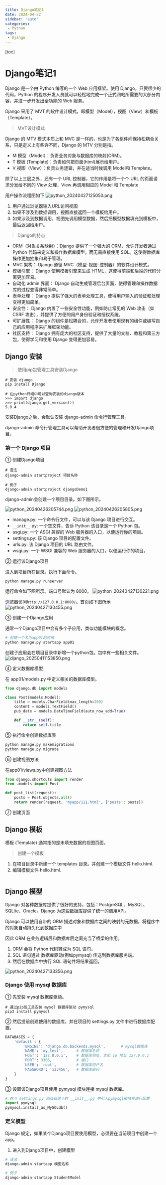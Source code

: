 ```yaml
---
title: Django笔记1
date: 2024-04-22
sidebar: 'auto'
categories: 
 - Python
tags:
 - Django
---
```


[toc]

# Django笔记1

Django 是一个由 Python 编写的一个 Web 应用框架。使用 Django，只要很少的代码，Python 的程序开发人员就可以轻松地完成一个正式网站所需要的大部分内容，并进一步开发出全功能的 Web 服务。

Django 采用了 MVT 的软件设计模式，即模型（Model），视图（View）和模板（Template）。

> MVT设计模式

Django 的 MTV 模式本质上和 MVC 是一样的，也是为了各组件间保持松耦合关系，只是定义上有些许不同，Django 的 MTV 分别是指。
- M 模型（Model）：负责业务对象与数据库的映射(ORM)。
- T 模板 (Template)：负责如何把页面(html)展示给用户。
- V 视图（View）：负责业务逻辑，并在适当时候调用 Model和 Template。

除了以上三层之外，还有一个 URL 控制器，它的作用是将一个个 URL 的页面请求分发给不同的 View 处理，View 再调用相应的 Model 和 Template

用户操作流程图如下
![python_20240427125050.png](../blog_img/python_20240427125050.png)

1. 用户通过浏览器输入URL访问视图
2. 如果不涉及到数据调用，视图直接返回一个模板给用户。
3. 如果涉及到数据调用，视图先调用模型数据，然后把模型数据填充到模板中，最后返回给用户。


> Django的特点

- ORM（对象关系映射）：Django 提供了一个强大的 ORM，允许开发者通过 Python 代码来定义和操作数据库模型，而无需直接使用 SQL。这使得数据库操作更加抽象和易于管理。
- MVC 架构： Django 遵循 MVC（模型-视图-控制器）的软件设计模式。
- 模板引擎： Django 使用模板引擎来生成 HTML，这使得前端和后端的代码分离更加容易。
- 自动化 admin 界面： Django 自动生成管理后台页面，使得管理和操作数据库的过程变得非常简单。
- 表单处理： Django 提供了强大的表单处理工具，使得用户输入的验证和处理变得更加简单。
- 安全性： Django 内置了一些安全性功能，例如防止常见的 Web 攻击（如 CSRF 攻击），并提供了方便的用户身份验证和授权系统。
- 可扩展性： Django 的组件是松耦合的，允许开发者使用现有的组件或编写自己的应用程序来扩展框架功能。
- 社区支持： Django 拥有庞大的社区支持，提供了大量的文档、教程和第三方包，使得学习和使用 Django 变得更加容易。


## Django 安装

> 使用pip包管理工具安装Django

```shell
# 安装 django
pip install Django
```

```shell
# 在python终端中可以查询安装的django版本
>>> import django
>>> print(django.get_version())
5.0.4
```

安装Django之后，会默认安装 django-admin 命令行管理工具。

django-admin 命令行管理工具可以帮助开发者很方便的管理和开发Django项目。

### 第一个 Django 项目

① 创建Django项目

```shell
# 语法
django-admin startproject 项目名称

# 例子
django-admin startproject djangoDemo1
```

django-admin会创建一个项目目录。如下图所示。

![python_20240426205744.png](../blog_img/python_20240426205744.png)
![python_20240426205805.png](../blog_img/python_20240426205805.png)

- manage.py: 一个命令行文件，可以与该 Django 项目进行交互。
- `__init__`.py: 一个空文件，告诉 Python 该目录是一个 Python 包。
- asgi.py: 一个 ASGI 兼容的 Web 服务器的入口，以便运行你的项目。
- settings.py: 该 Django 项目的配置文件。
- urls.py: 该 Django 项目的 URL 路由文件。
- wsgi.py: 一个 WSGI 兼容的 Web 服务器的入口，以便运行你的项目。

② 运行该Django项目

进入到项目所在目录。执行下面命令。

```shell
python manage.py runserver
```

运行命令如下图所示。端口号默认为 8000。
![python_20240427130221.png](../blog_img/python_20240427130221.png)

浏览器访问`http://127.0.0.1:8000/`。首页如下图所示
![python_20240427130455.png](../blog_img/python_20240427130455.png)

③ 创建一个Django应用

通常一个Django项目中会有多个子应用，类似功能模块的概念。

```py
# 创建一个名为app01的应用
python manage.py startapp app01
```

创建子应用会在项目目录中新增一个python包。包中有一些相关文件。
![django_20250411153850.png](../blog_img/django_20250411153850.png)

④ 定义数据库模型

在 app01/models.py 中定义相关的数据库模型。

```py
from django.db import models

class Post(models.Model):
    title = models.CharField(max_length=200)
    content = models.TextField()
    pub_date = models.DateTimeField(auto_now_add=True)

    def __str__(self):
        return self.title
```

⑤ 执行命令创建数据库表

```py
python manage.py makemigrations
python manage.py migrate
```

⑥ 创建视图方法

在app01/views.py中创建视图方法

```py
from django.shortcuts import render
from .models import Post

def post_list(request):
    posts = Post.objects.all()
    return render(request, 'myapp/111.html', {'posts': posts})
```

⑦ 创建页面







## Django 模板

模板 (Template) 通常指的是未填充数据的视图页面。

> 创建一个模板

1. 在项目目录中新建一个 templates 目录。并创建一个模板文件 hello.html.
2. 编辑模板文件 hello.html.

```html

```


## Django 模型

Django 对各种数据库提供了很好的支持，包括：PostgreSQL、MySQL、SQLite、Oracle。Django 为这些数据库提供了统一的调用API。 

Django 可以使用自带的 ORM 描述对象和数据库之间的映射的元数据，将程序中的对象自动持久化到数据库中

因此 ORM 在业务逻辑层和数据库层之间充当了桥梁的作用。

1. ORM 会将 Python 代码转成为 SQL 语句。
2. SQL 语句通过 数据库驱动(例如pymysql) 传送到数据库服务端。
3. 然后在数据库中执行 SQL 语句并将结果返回。

![python_20240427133356.png](../blog_img/python_20240427133356.png)

### Django 使用 mysql 数据库

① 先安装 mysql 数据库驱动。

```shell
# 通过pip包工具安装 mysql 数据库驱动 pymysql
pip3 install pymysql
```

② 然后提前创建使用的数据库。并在项目的 settings.py 文件中进行数据库配置。

```py
DATABASES = {
    'default': {
        'ENGINE': 'django.db.backends.mysql',       # mysql数据库
        'NAME': 'my_test',      # 数据库名称
        'HOST': '127.0.0.1',    # 数据库地址，本机 ip 地址 127.0.0.1 
        'PORT': 3306,           # 端口 
        'USER': 'root',         # 数据库用户名
        'PASSWORD': '123456',   # 数据库密码
    }
}
```

③ 设置该Django项目使用 pymysql 模块连接 mysql 数据库。

```py
# 在与 settings.py 同级目录下的 __init__.py 中引入pymysql模块并进行配置 
import pymysql
pymysql.install_as_MySQLdb()
```

### 定义模型

Django 规定，如果某个Django项目要使用模型，必须要在当前项目中创建一个 app。

1. 进入到Django项目中，创建模型

```sh
# 语法
django-admin startapp 模型名称

# 例子
django-admin startapp StudentModel
```









